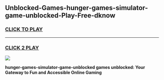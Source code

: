 
## Unblocked-Games-hunger-games-simulator-game-unblocked-Play-Free-dknow
<h3>
<a href="https://premium76.site?title=hunger-games-simulator-game-unblocked&ref=15A">CLICK TO PLAY</a></h3>
<hr>

<h3>
<a href="https://premium76.site?title=hunger-games-simulator-game-unblocked&ref=15A">CLICK 2 PLAY</a>
  
</h3>

<a href="https://premium76.site?title=hunger-games-simulator-game-unblocked&ref=15A"><img src="https://clearcache.store/games.png"></a>


**hunger-games-simulator-game-unblocked games unblocked: Your Gateway to Fun and Accessible Online Gaming**
